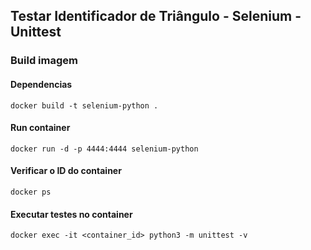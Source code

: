 ## Testar Identificador de Triângulo - Selenium - Unittest

### Build imagem

#### Dependencias

```docker
docker build -t selenium-python .
```
#### Run container

```docker
docker run -d -p 4444:4444 selenium-python
```

#### Verificar o ID do container

```docker
docker ps
```


#### Executar testes no container

```docker
docker exec -it <container_id> python3 -m unittest -v
```